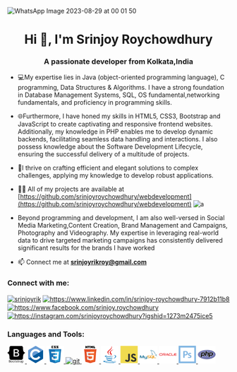 ![WhatsApp Image 2023-08-29 at 00 01 50](https://github.com/srinjoyroychowdhury/srinjoyroychowdhury/assets/141168076/9bd16419-2827-4000-96d8-9535abbcc744)
<h1 align="center">Hi 👋, I'm Srinjoy Roychowdhury</h1>
<h3 align="center">A passionate developer from Kolkata,India</h3>

- 💻My expertise lies in Java (object-oriented programming language), C programming, Data Structures & Algorithms. I have a strong foundation in Database Management Systems, SQL, OS fundamental,networking fundamentals, and proficiency in programming skills. 

- 🌐Furthermore, I have honed my skills in HTML5, CSS3, Bootstrap and JavaScript to create captivating and responsive frontend websites. Additionally, my knowledge in PHP enables me to develop dynamic backends, facilitating seamless data handling and interactions. I also possess knowledge about the Software Development Lifecycle, ensuring the successful delivery of a multitude of projects.

- 🎯I thrive on crafting efficient and elegant solutions to complex challenges, applying my knowledge  to develop robust applications.
  
- 👨‍💻 All of my projects are available at [https://github.com/srinjoyroychowdhury/webdevelopment](https://github.com/srinjoyroychowdhury/webdevelopment)
![a](https://github.com/srinjoyroychowdhury/srinjoyroychowdhury/assets/141168076/29538005-36cf-4503-b4c4-c24bd1aa4b62)
-  Beyond programming and development, I am also well-versed in Social Media Marketing,Content Creation, Brand Management and Campaigns, Photography and Videography. My expertise in leveraging real-world data to drive targeted marketing campaigns has consistently delivered significant results for the brands I have worked

- 📫 Connect me at **srinjoyrikroy@gmail.com**

<h3 align="left">Connect with me:</h3>
<p align="left">
<a href="https://twitter.com/srinjoyrik" target="blank"><img align="center" src="https://raw.githubusercontent.com/rahuldkjain/github-profile-readme-generator/master/src/images/icons/Social/twitter.svg" alt="srinjoyrik" height="30" width="40" /></a>
<a href="https://linkedin.com/in/https://www.linkedin.com/in/srinjoy-roychowdhury-7912b11b8" target="blank"><img align="center" src="https://raw.githubusercontent.com/rahuldkjain/github-profile-readme-generator/master/src/images/icons/Social/linked-in-alt.svg" alt="https://www.linkedin.com/in/srinjoy-roychowdhury-7912b11b8" height="30" width="40" /></a>
<a href="https://fb.com/https://www.facebook.com/srinjoy.roychowdhury" target="blank"><img align="center" src="https://raw.githubusercontent.com/rahuldkjain/github-profile-readme-generator/master/src/images/icons/Social/facebook.svg" alt="https://www.facebook.com/srinjoy.roychowdhury" height="30" width="40" /></a>
<a href="https://instagram.com/https://instagram.com/srinjoyroychowdhury?igshid=1273m2475ice5" target="blank"><img align="center" src="https://raw.githubusercontent.com/rahuldkjain/github-profile-readme-generator/master/src/images/icons/Social/instagram.svg" alt="https://instagram.com/srinjoyroychowdhury?igshid=1273m2475ice5" height="30" width="40" /></a>
</p>

<h3 align="left">Languages and Tools:</h3>
<p align="left"> <a href="https://getbootstrap.com" target="_blank" rel="noreferrer"> <img src="https://raw.githubusercontent.com/devicons/devicon/master/icons/bootstrap/bootstrap-plain-wordmark.svg" alt="bootstrap" width="40" height="40"/> </a> <a href="https://www.cprogramming.com/" target="_blank" rel="noreferrer"> <img src="https://raw.githubusercontent.com/devicons/devicon/master/icons/c/c-original.svg" alt="c" width="40" height="40"/> </a> <a href="https://www.w3schools.com/css/" target="_blank" rel="noreferrer"> <img src="https://raw.githubusercontent.com/devicons/devicon/master/icons/css3/css3-original-wordmark.svg" alt="css3" width="40" height="40"/> </a> <a href="https://git-scm.com/" target="_blank" rel="noreferrer"> <img src="https://www.vectorlogo.zone/logos/git-scm/git-scm-icon.svg" alt="git" width="40" height="40"/> </a> <a href="https://www.w3.org/html/" target="_blank" rel="noreferrer"> <img src="https://raw.githubusercontent.com/devicons/devicon/master/icons/html5/html5-original-wordmark.svg" alt="html5" width="40" height="40"/> </a> <a href="https://www.java.com" target="_blank" rel="noreferrer"> <img src="https://raw.githubusercontent.com/devicons/devicon/master/icons/java/java-original.svg" alt="java" width="40" height="40"/> </a> <a href="https://developer.mozilla.org/en-US/docs/Web/JavaScript" target="_blank" rel="noreferrer"> <img src="https://raw.githubusercontent.com/devicons/devicon/master/icons/javascript/javascript-original.svg" alt="javascript" width="40" height="40"/> </a> <a href="https://www.mysql.com/" target="_blank" rel="noreferrer"> <img src="https://raw.githubusercontent.com/devicons/devicon/master/icons/mysql/mysql-original-wordmark.svg" alt="mysql" width="40" height="40"/> </a> <a href="https://www.oracle.com/" target="_blank" rel="noreferrer"> <img src="https://raw.githubusercontent.com/devicons/devicon/master/icons/oracle/oracle-original.svg" alt="oracle" width="40" height="40"/> </a> <a href="https://www.photoshop.com/en" target="_blank" rel="noreferrer"> <img src="https://raw.githubusercontent.com/devicons/devicon/master/icons/photoshop/photoshop-line.svg" alt="photoshop" width="40" height="40"/> </a> <a href="https://www.php.net" target="_blank" rel="noreferrer"> <img src="https://raw.githubusercontent.com/devicons/devicon/master/icons/php/php-original.svg" alt="php" width="40" height="40"/> </a> </p>








